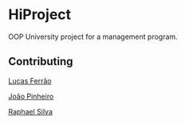 # HiProject

OOP University project for a management program.


## Contributing

[Lucas Ferrão](https://github.com/Lucasf15)

[João Pinheiro](https://github.com/jdiaspinheiro)

[Raphael Silva](https://github.com/RaphaelCSSilva)
